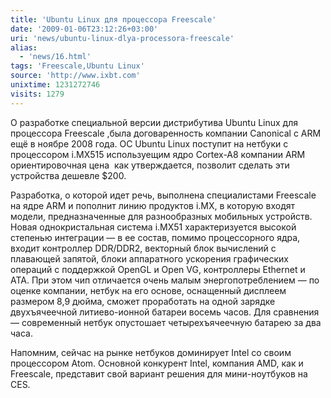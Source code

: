 ```yaml
---
title: 'Ubuntu Linux для процессора Freescale'
date: '2009-01-06T23:12:26+03:00'
uri: 'news/ubuntu-linux-dlya-processora-freescale'
alias: 
  - 'news/16.html'
tags: 'Freescale,Ubuntu Linux'
source: 'http://www.ixbt.com'
unixtime: 1231272746
visits: 1279
---
```

О разработке специальной версии дистрибутива Ubuntu Linux для процессора Freescale ,была договаренность компании Canonical с ARM ещё в ноябре 2008 года. ОС Ubuntu Linux поступит на нетбуки с процессором i.MX515 используещим ядро Cortex-A8 компании ARM ориентировочная цена  как утверждается, позволит сделать эти устройства дешевле $200.

Разработка, о которой идет речь, выполнена специалистами Freescale на ядре ARM и пополнит линию продуктов i.MX, в которую входят модели, предназначенные для разнообразных мобильных устройств. Новая однокристальная система i.MX51 характеризуется высокой степенью интеграции — в ее состав, помимо процессорного ядра, входит контроллер DDR/DDR2, векторный блок вычислений с плавающей запятой, блоки аппаратного ускорения графических операций с поддержкой OpenGL и Open VG, контроллеры Ethernet и ATA. При этом чип отличается очень малым энергопотреблением — по оценке компании, нетбук на его основе, оснащенный дисплеем размером 8,9 дюйма, сможет проработать на одной зарядке двухъячеечной литиево-ионной батареи восемь часов. Для сравнения — современный нетбук опустошает четырехъячеечную батарею за два часа.

Напомним, сейчас на рынке нетбуков доминирует Intel со своим процессором Atom. Основной конкурент Intel, компания AMD, как и Freescale, представит свой вариант решения для мини-ноутбуков на CES.
